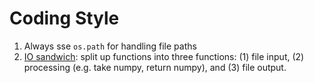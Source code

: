 # Coding Style

1. Always sse `os.path` for handling file paths
1. [IO sandwich](http://www.perrygeo.com/processing-vector-features-in-python.html): 
    split up functions into three functions: (1) file input, (2) processing 
    (e.g. take numpy, return numpy), and (3) file output.
